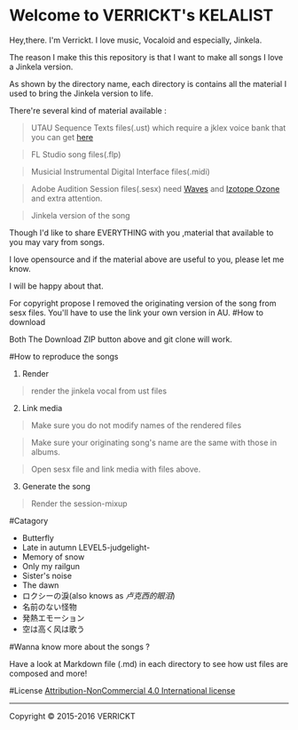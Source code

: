 Welcome to VERRICKT's KELALIST
=================

Hey,there. I'm Verrickt.
I love music, Vocaloid and especially, Jinkela.

The reason I make this this repository is that I want to
make all songs I love a Jinkela version.


As shown by the directory name, each directory is 
contains all the material I used to bring the Jinkela version
to life.



There're several kind of material available :

> UTAU Sequence Texts files(.ust) which require a jklex voice bank that you can get [here](http://blog.sina.com.cn/s/blog_711e86460101ci5f.html)

> FL Studio song files(.flp)

> Musicial Instrumental Digital Interface files(.midi)

> Adobe Audition Session files(.sesx) need [Waves](http://www.waves.com/) and [Izotope Ozone](https://www.izotope.com) and extra attention.

> Jinkela version of the song


Though I'd like to share EVERYTHING with you ,material that available to you may vary from songs.

I love opensource and if the material above are useful to you, please let me know.

I will be happy about that.

For copyright propose I removed the originating version of the song from sesx
files. You'll have to use the link your own version in AU.
#How to download

Both The Download ZIP button above and git clone will work.


#How to reproduce the songs
1) Render 
>render the jinkela vocal from ust files  

2) Link  media
>Make sure you do not modify names of the rendered files

>Make sure your originating  song's name are the same with
those in albums.

>Open sesx file and link media with files above.

3) Generate the song

> Render the session-mixup




#Catagory

- Butterfly
- Late in autumn LEVEL5-judgelight- 
- Memory of snow
- Only my railgun
- Sister's noise
- The dawn
- ロクシーの淚(also knows as *卢克西的眼泪*)
- 名前のない怪物
- 発熱エモーション
- 空は高く风は歌う

#Wanna know more about the songs ?

Have a look at Markdown file (.md) in each directory to see how 
ust files are composed and more!


#License
[Attribution-NonCommercial 4.0 International license](http://creativecommons.org/licenses/by-nc/4.0/)



----------
Copyright © 2015-2016 VERRICKT
